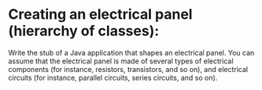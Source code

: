 # Creating an electrical panel (hierarchy of classes):
Write the stub of a Java application that shapes an electrical panel. You can assume that the electrical panel is made of several types of electrical components (for instance, resistors, transistors, and so on), and electrical circuits (for instance, parallel circuits, series circuits, and so on).